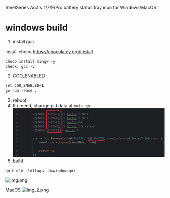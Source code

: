SteelSeries Arctis 1/7/9/Pro battery status tray icon for Windows/MacOS

# windows build
1) install gcc

install choco https://chocolatey.org/install
```
choco install mingw -y
check: gcc -v
```

2) CGO_ENABLED
```
set CGO_ENABLED=1
go run -race .
```

3) reboot
4) If u need, change pid data at `main.go`
   ![img_1.png](img_1.png)
5) build

```go build -ldflags -H=windowsgui```

![img.png](img.png)

MacOS
![img_2.png](img_2.png)